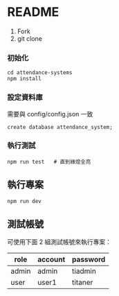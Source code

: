 # README

1. Fork
2. git clone

### 初始化
```
cd attendance-systems
npm install
```

### 設定資料庫
需要與 config/config.json 一致

```
create database attendance_system;
```

### 執行測試
```
npm run test   # 直到綠燈全亮
```

## 執行專案
```
npm run dev
```

## 測試帳號

可使用下面 2 組測試帳號來執行專案：

| role  | account | password |
| ----- | ------- | -------- |
| admin | admin   | tiadmin  |
| user  | user1   | titaner  |